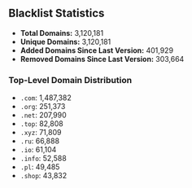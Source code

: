 ## Blacklist Statistics

- **Total Domains:** 3,120,181
- **Unique Domains:** 3,120,181
- **Added Domains Since Last Version:** 401,929
- **Removed Domains Since Last Version:** 303,664

### Top-Level Domain Distribution

-  `.com`: 1,487,382
-  `.org`: 251,373
-  `.net`: 207,990
-  `.top`: 82,808
-  `.xyz`: 71,809
-  `.ru`: 66,888
-  `.io`: 61,104
-  `.info`: 52,588
-  `.pl`: 49,485
-  `.shop`: 43,832
